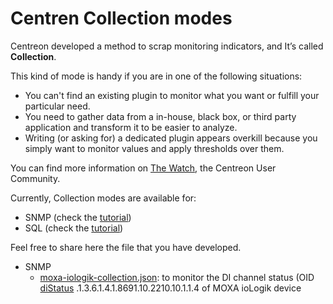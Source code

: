 # Centren Collection modes
Centreon developed a method to scrap monitoring indicators, and It’s called **Collection**.

This kind of mode is handy if you are in one of the following situations:
* You can't find an existing plugin to monitor what you want or fulfill your particular need.
* You need to gather data from a in-house, black box, or third party application and transform it to be easier to analyze.
* Writing (or asking for) a dedicated plugin appears overkill because you simply want to monitor values and apply thresholds over them.

You can find more information on [The Watch](https://thewatch.centreon.com/data-collection-6/centreon-plugins-discover-collection-modes-131), the Centreon User Community.

Currently, Collection modes are available for:
* SNMP (check the [tutorial](https://thewatch.centreon.com/product-how-to-21/snmp-collection-tutorial-132))
* SQL (check the [tutorial](https://thewatch.centreon.com/product-how-to-21/sql-collection-tutorial-134))

Feel free to share here the file that you have developed.

* SNMP
  * [moxa-iologik-collection.json](snmp/moxa-iologik-collection.json): to monitor the DI channel status (OID [diStatus](http://www.circitor.fr/Mibs/Html/M/MOXA-IO-E2210-MIB.php#DiEntry)  .1.3.6.1.4.1.8691.10.2210.10.1.1.4 of MOXA ioLogik device
